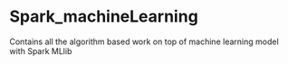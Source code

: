 # Spark_machineLearning
Contains all the algorithm based work on top of machine learning model with Spark MLlib
